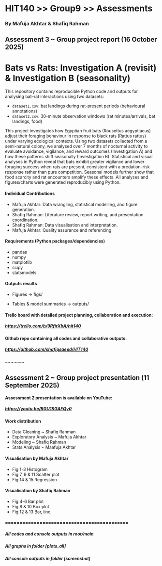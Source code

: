 # HIT140 >> Group9  >> Assessments
### By Mafuja Akhtar & Shafiq Rahman

## Assessment 3 ~ Group project report (16 October 2025)

# Bats vs Rats: Investigation A (revisit) & Investigation B (seasonality)

This repository contains reproducible Python code and outputs for analysing bat–rat interactions using two datasets:
- `dataset1.csv`: bat landings during rat-present periods (behavioural annotations)
- `dataset2.csv`: 30-minute observation windows (rat minutes/arrivals, bat landings, food)

This project investigates how Egyptian fruit bats (Rousettus aegyptiacus) adjust their foraging behaviour in response to black rats (Rattus rattus) under varying ecological contexts. Using two datasets collected from a semi-natural colony, we analysed over 7 months of nocturnal activity to evaluate avoidance, vigilance, and reward outcomes (Investigation A) and how these patterns shift seasonally (Investigation B). Statistical and visual analyses in Python reveal that bats exhibit greater vigilance and lower foraging success when rats are present, consistent with a predation-risk response rather than pure competition. Seasonal models further show that food scarcity and rat encounters amplify these effects. All analyses and figures/charts were generated reproducibly using Python.

#### Individual Contributions
- Mafuja Akhtar: Data wrangling, statistical modelling, and figure generation.
- Shafiq Rahman: Literature review, report writing, and presentation coordination.
- Shafiq Rahman: Data visualisation and interpretation.
- Mafuja Akhtar: Quality assurance and referencing.

#### Requirements (Python packages/dependencies)
- pandas
- numpy
- matplotlib
- scipy
- statsmodels

#### Outputs results

-  Figures → figs/

- Tables & model summaries → outputs/

#### Trello board with detailed project planning, collaboration and execution:
##### https://trello.com/b/9RfirXbA/hit140 

#### Github repo containing all codes and collaborative outputs: 
##### https://github.com/shafiqsaeed/HIT140 


###### ~~~~~~~

## Assessment 2 ~ Group project presentation (11 September 2025)

#### Assessment 2 presentation is available on YouTube:
##### https://youtu.be/RGU1SGAFQy0  


#### Work distribution
- Data Cleaning ~ Shafiq Rahman
- Exploratory Analysis ~ Mafuja Akhtar
- Modeling ~ Shafiq Rahman
- Stats Analysis ~ Maafuja Akhtar

#### Visualisation by Mafuja Akhtar
- Fig 1-3 Histogram
- Fig 7, 9 & 11 Scatter plot
- Fig 14 & 15 Regression

#### Visualisation by Shafiq Rahman
- Fig 4-6 Bar plot
- Fig 8 & 10 Box plot
- Fig 12 & 13 Bar, line

#### ===========================================
##### All codes and console outputs in root/main
##### All graphs in folder [plots_all]
##### All console outputs in folder [screenshot]
